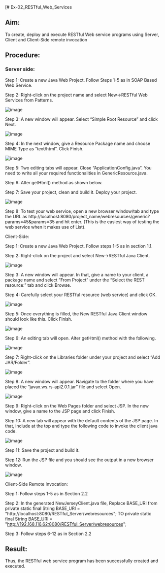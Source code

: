 [# Ex-02_RESTful_Web_Services
## Aim:

To create, deploy and execute RESTful Web service programs using Server, Client and Client-Side remote invocation
## Procedure:

### Server side:
Step 1: Create a new Java Web Project. Follow Steps 1-5 as in SOAP Based Web Service.

Step 2: Right-click on the project name and select New->RESTful Web Services from Patterns.

![image](https://github.com/Kaviarasu510/Ex-04_RESTful_Web_Services/assets/119392695/f7eed4bb-a22b-4de0-a57f-f999ed80b74a)


Step 3: A new window will appear. Select “Simple Root Resource” and click Next.

![image](https://github.com/Kaviarasu510/Ex-04_RESTful_Web_Services/assets/119392695/904f947c-33ae-4307-ab6b-bd8a965c49f0)


Step 4: In the next window, give a Resource Package name and choose MIME Type as “text/html”. Click Finish.

![image](https://github.com/Kaviarasu510/Ex-04_RESTful_Web_Services/assets/119392695/7230a274-a2f8-4344-b28d-3398eddf524e)


Step 5: Two editing tabs will appear. Close “ApplicationConfig.java”. You need to write all your required functionalities in GenericResource.java.

Step 6: Alter getHtml() method as shown below.

Step 7: Save your project, clean and build it. Deploy your project.

![image](https://github.com/Kaviarasu510/Ex-04_RESTful_Web_Services/assets/119392695/c3d45159-2c11-4eec-ba93-ed9815fb9cc5)


Step 8: To test your web service, open a new browser window/tab and type the URL as http://localhost:8080/project_name/webresources/generic?params=45&params=35 and hit enter. (This is the easiest way of testing the web service when it makes use of List).



Client-Side:


Step 1: Create a new Java Web Project. Follow steps 1-5 as in section 1.1.

Step 2: Right-click on the project and select New->RESTful Java Client.

![image](https://github.com/Kaviarasu510/Ex-04_RESTful_Web_Services/assets/119392695/07a957db-f48a-4fcd-b179-438095c5eaae)


Step 3: A new window will appear. In that, give a name to your client, a package name and select “From Project” under the “Select the REST resource:” tab and click Browse. 

Step 4: Carefully select your RESTful resource (web service) and click OK.

![image](https://github.com/Kaviarasu510/Ex-04_RESTful_Web_Services/assets/119392695/5a4769dc-6812-4158-8265-bc6a2fa9a554)
 

Step 5: Once everything is filled, the New RESTful Java Client window should look like this. Click Finish.

![image](https://github.com/Kaviarasu510/Ex-04_RESTful_Web_Services/assets/119392695/198b1abc-3a39-4d68-86b3-047cf9575b56)


Step 6: An editing tab will open. Alter getHtml() method with the following.

![image](https://github.com/Kaviarasu510/Ex-04_RESTful_Web_Services/assets/119392695/6a52dffb-3a5b-43f7-807e-afdd201f08a3)



Step 7: Right-click on the Libraries folder under your project and select “Add JAR/Folder”.

![image](https://github.com/Kaviarasu510/Ex-04_RESTful_Web_Services/assets/119392695/27352822-bb47-46c8-83d5-9676e68c225d)



Step 8: A new window will appear. Navigate to the folder where you have placed the “javax.ws.rs-api2.0.1.jar” file and select Open.

![image](https://github.com/Kaviarasu510/Ex-04_RESTful_Web_Services/assets/119392695/197db1fb-d16b-4867-870b-369cae6eef46)



Step 9: Right-click on the Web Pages folder and select JSP. In the new window, give a name to the JSP page and click Finish.

Step 10: A new tab will appear with the default contents of the JSP page. In that, include at the top and type the following code to invoke the client java code.

![image](https://github.com/Kaviarasu510/Ex-04_RESTful_Web_Services/assets/119392695/15f46016-b6fe-4311-83d3-b7a54edb88df)


Step 11: Save the project and build it.


Step 12: Run the JSP file and you should see the output in a new browser window.

![image](https://github.com/Kaviarasu510/Ex-04_RESTful_Web_Services/assets/119392695/28fa573c-d1f0-491a-88cf-b04c2d08dff2)




Client-Side Remote Invocation:


Step 1: Follow steps 1-5 as in Section 2.2

Step 2: In the generated NewJerseyClient.java file, Replace BASE_URI from private static final String BASE_URI = "http://localhost:8080/RESTful_Server/webresources"; TO private static final String BASE_URI = "http://192.168.116.62:8080/RESTful_Server/webresources";

Step 3: Follow steps 6-12 as in Section 2.2


## Result:
 Thus, the RESTful web service program has been successfully created and executed.

